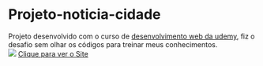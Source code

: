 # Projeto-noticia-cidade
Projeto desenvolvido com o curso de <a href="https://www.udemy.com/course/web-completo/" target="_blank" ref="external">desenvolvimento web da udemy</a>, fiz o desafio sem olhar os códigos para treinar meus conhecimentos.<br>
<img src="https://geffersoncosta.github.io/Projeto-noticia-cidade/imagens/foto1.png">
<a href="https://geffersoncosta.github.io/Projeto-noticia-cidade/index.html" target="_blank">Clique para ver o Site</a>

